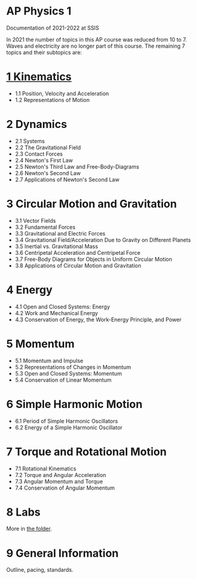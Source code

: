 # AP Physics 1

Documentation of 2021-2022 at SSIS

In 2021 the number of topics in this AP course was reduced from 10 to 7. Waves and electricity are no longer part of this course. The remaining 7 topics and their subtopics are:

# [1 Kinematics](1_kinematics)

- 1.1 Position, Velocity and Acceleration
- 1.2 Representations of Motion

# 2 Dynamics

- 2.1 Systems
- 2.2 The Gravitational Field
- 2.3 Contact Forces
- 2.4 Newton's First Law
- 2.5 Newton's Third Law and Free-Body-Diagrams
- 2.6 Newton's Second Law
- 2.7 Applications of Newton's Second Law

# 3 Circular Motion and Gravitation

- 3.1 Vector Fields
- 3.2 Fundamental Forces
- 3.3 Gravitational and Electric Forces
- 3.4 Gravitational Field/Acceleration Due to Gravity on Different Planets
- 3.5 Inertial vs. Gravitational Mass
- 3.6 Centripetal Acceleration and Centripetal Force
- 3.7 Free-Body Diagrams for Objects in Uniform Circular Motion
- 3.8 Applications of Circular Motion and Gravitation

# 4 Energy

- 4.1 Open and Closed Systems: Energy
- 4.2 Work and Mechanical Energy
- 4.3 Conservation of Energy, the Work-Energy Principle, and Power

# 5 Momentum

- 5.1 Momentum and Impulse
- 5.2 Representations of Changes in Momentum
- 5.3 Open and Closed Systems: Momentum
- 5.4 Conservation of Linear Momentum

# 6 Simple Harmonic Motion

- 6.1 Period of Simple Harmonic Oscillators
- 6.2 Energy of a Simple Harmonic Oscillator

# 7 Torque and Rotational Motion

- 7.1 Rotational Kinematics
- 7.2 Torque and Angular Acceleration
- 7.3 Angular Momentum and Torque
- 7.4 Conservation of Angular Momentum

# 8 Labs

More in [the folder](8_labs).

# 9 General Information

Outline, pacing, standards.



